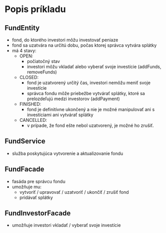 Popis príkladu
==============

FundEntity
----------
- fond, do ktorého investori môžu investovať peniaze
- fond sa uzatvára na určitú dobu, počas ktorej správca vytvára splátky
- má 4 stavy:
	- OPEN:
		- počiatočný stav
		- investori môžu vkladať alebo vyberať svoje investície (addFunds, removeFunds)
	- CLOSED:
		- fond je uzatvorený určitý čas, investori nemôžu meniť svoje investície
		- správca fondu môže priebežbe vytvárať splátky, ktoré sa prelozdeľujú medzi investorov (addPayment)
	- FINISHED:
		- fond je definitívne ukončený a nie je možné manipulovať ani s investíciami ani vytvárať splátky
	- CANCELLED:
		- v prípade, že fond ešte nebol uzatvorený, je možné ho zrušiť.

FundService
-----------
- služba poskytujúca vytvorenie a aktualizovanie fondu

FundFacade
----------
- fasáda pre správcu fondu
- umožňuje mu:
	- vytvoriť / upravovať / uzatvoriť / ukončiť / zrušiť fond
	- pridávať splátky

FundInvestorFacade
------------------
- umožňuje investori vkladať / vyberať svoje investície
